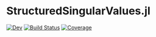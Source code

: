 # StructuredSingularValues.jl

<!--[![Stable](https://img.shields.io/badge/docs-stable-blue.svg)](https://hurak.github.io/StructuredSingularValues.jl/stable)-->
[![Dev](https://img.shields.io/badge/docs-dev-blue.svg)](https://hurak.github.io/StructuredSingularValues.jl/dev)
[![Build Status](https://github.com/hurak/StructuredSingularValues.jl/workflows/CI/badge.svg)](https://github.com/hurak/StructuredSingularValues.jl/actions)
[![Coverage](https://codecov.io/gh/hurak/StructuredSingularValues.jl/branch/master/graph/badge.svg)](https://codecov.io/gh/hurak/StructuredSingularValues.jl)
